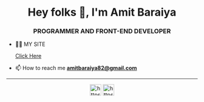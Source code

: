 <h1 align="center">Hey folks 👋, I'm Amit Baraiya</h1>
<h3 align="center">PROGRAMMER AND FRONT-END DEVELOPER</h3>

- 👨‍💻 MY SITE
     
     [Click Here](https://amitbaraiya.github.io/amitbaraiya.github.io)

- 📫 How to reach me **amitbaraiya82@gmail.com**

<hr>

<p align="center">
<a href="https://www.linkedin.com/in/amit-baraiya-7375b61aa/" target="blank"><img align="center" src="https://cdn.jsdelivr.net/npm/simple-icons@3.0.1/icons/linkedin.svg" alt="https://www.linkedin.com/in/amit-baraiya-7375b61aa/" height="30" width="30" /></a>
<a href="https://www.instagram.com/_.amit1/" target="blank"><img align="center" src="https://cdn.jsdelivr.net/npm/simple-icons@3.0.1/icons/instagram.svg" alt="https://www.instagram.com/_.amit1/" height="30" width="30" /></a>
</p>
